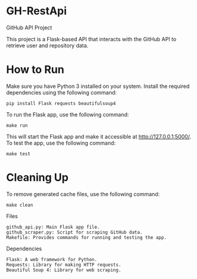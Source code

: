 # GH-RestApi

GitHub API Project

This project is a Flask-based API that interacts with the GitHub API to retrieve user and repository data.

# How to Run
Make sure you have Python 3 installed on your system.
Install the required dependencies using the following command:

`pip install Flask requests beautifulsoup4`

To run the Flask app, use the following command:

`make run`

This will start the Flask app and make it accessible at http://127.0.0.1:5000/.
To test the app, use the following command:

`make test`

# Cleaning Up
To remove generated cache files, use the following command:

`make clean`

Files

    github_api.py: Main Flask app file.
    github_scraper.py: Script for scraping GitHub data.
    Makefile: Provides commands for running and testing the app.

Dependencies

    Flask: A web framework for Python.
    Requests: Library for making HTTP requests.
    Beautiful Soup 4: Library for web scraping.
